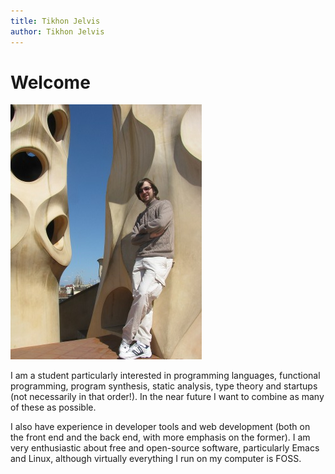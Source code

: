 ```yaml
---
title: Tikhon Jelvis
author: Tikhon Jelvis
---
```


<div class="content">

# Welcome
![Me on the roof of the Casa Milà in Barcelona. For even more Guadí, you can barely see the Sagrada Família in the background.](img/me_at_casa_mila_med.jpg)

I am a student particularly interested in programming languages, functional programming, program synthesis, static analysis, type theory and startups (not necessarily in that order!). In the near future I want to combine as many of these as possible.

I also have experience in developer tools and web development (both on the front end and the back end, with more emphasis on the former). I am very enthusiastic about free and open-source software, particularly Emacs and Linux, although virtually everything I run on my computer is FOSS.

</div>